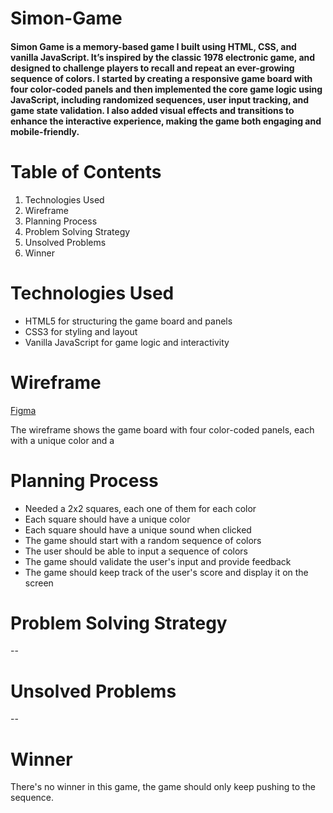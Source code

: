 # Simon-Game
#### Simon Game is a memory-based game I built using HTML, CSS, and vanilla JavaScript. It’s inspired by the classic 1978 electronic game, and designed to challenge players to recall and repeat an ever-growing sequence of colors. I started by creating a responsive game board with four color-coded panels and then implemented the core game logic using JavaScript, including randomized sequences, user input tracking, and game state validation. I also added visual effects and transitions to enhance the interactive experience, making the game both engaging and mobile-friendly.



# Table of Contents
1. Technologies Used
2. Wireframe
3. Planning Process
4. Problem Solving Strategy
5. Unsolved Problems
6. Winner

# Technologies Used
* HTML5 for structuring the game board and panels
* CSS3 for styling and layout
* Vanilla JavaScript for game logic and interactivity

# Wireframe
[Figma](https://www.figma.com/design/N4SE1H8UsphGxzq6rZBBxJ/Wire-frame-for-Simon-game?node-id=0-1&t=1L0bqgSQKaCkkvii-1)

The wireframe shows the game board with four color-coded panels, each with a unique color and a

# Planning Process
* Needed a 2x2 squares, each one of them for each color 
* Each square should have a unique color
* Each square should have a unique sound when clicked
* The game should start with a random sequence of colors
* The user should be able to input a sequence of colors
* The game should validate the user's input and provide feedback
* The game should keep track of the user's score and display it on the screen

# Problem Solving Strategy
--
# Unsolved Problems
--
# Winner
There's no winner in this game, the game should only keep pushing to the sequence.
